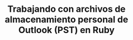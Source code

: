 ---
title: "Trabajando con archivos de almacenamiento personal de Outlook (PST) en Ruby"
url: /es/java/trabajando-con-archivos-de-almacenamiento-personal-de-outlook-pst-en-ruby/
weight: 20
type: docs
---